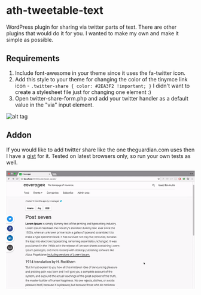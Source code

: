# ath-tweetable-text
WordPress plugin for sharing via twitter parts of text.
There are other plugins that would do it for you. I wanted to make my own and make it simple as possible. 

## Requirements
1. Include font-awesome in your theme since it uses the fa-twitter icon.
2. Add this style to your theme for changing the color of the tinymce link icon - ```.twitter-share { color: #2EA3F2 !important; }``` I didn't want to create a stylesheet file just for changing one element :)
3. Open twitter-share-form.php and add your twitter handler as a default value in the "via" input element.

![alt tag](https://github.com/itzikbenh/ath-tweetable-text/blob/master/twitter-share.gif)

## Addon
If you would like to add twitter share like the one theguardian.com uses then I have a [gist](https://gist.github.com/itzikbenh/a0211bdaecd3b1c65dfb409fc850a905) for it. Tested on latest browsers only, so run your own tests as well.

![alt tag](https://github.com/itzikbenh/ath-tweetable-text/blob/master/hover-share.gif)


